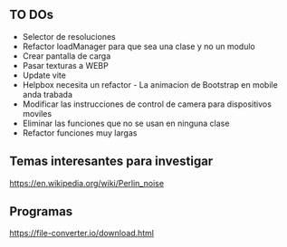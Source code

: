 ## TO DOs
- Selector de resoluciones
- Refactor loadManager para que sea una clase y no un modulo
- Crear pantalla de carga
- Pasar texturas a WEBP
- Update vite
- Helpbox necesita un refactor - La animacion de Bootstrap en mobile anda trabada
- Modificar las instrucciones de control de camera para dispositivos moviles
- Eliminar las funciones que no se usan en ninguna clase
- Refactor funciones muy largas
## Temas interesantes para investigar
https://en.wikipedia.org/wiki/Perlin_noise

## Programas
https://file-converter.io/download.html
